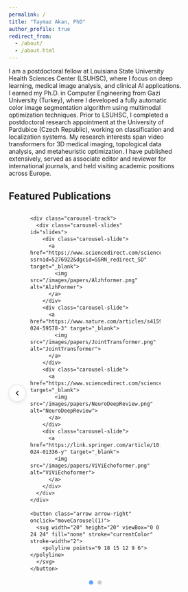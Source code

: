 ```yaml
---
permalink: /
title: "Taymaz Akan, PhD"
author_profile: true
redirect_from: 
  - /about/
  - /about.html
---
```


I am a postdoctoral fellow at Louisiana State University Health Sciences Center (LSUHSC), where I focus on deep learning, medical image analysis, and clinical AI applications. I earned my Ph.D. in Computer Engineering from Gazi University (Turkey), where I developed a fully automatic color image segmentation algorithm using multimodal optimization techniques. Prior to LSUHSC, I completed a postdoctoral research appointment at the University of Pardubice (Czech Republic), working on classification and localization systems. My research interests span video transformers for 3D medical imaging, topological data analysis, and metaheuristic optimization. I have published extensively, served as associate editor and reviewer for international journals, and held visiting academic positions across Europe.
<html lang="en">
<head>
  <meta charset="UTF-8">
  <meta name="viewport" content="width=device-width, initial-scale=1.0">
  <title>Featured Publications</title>
  <style>
    * {
      margin: 0;
      padding: 0;
      box-sizing: border-box;
    }

    #featured-publications {
      max-width: 900px;
      margin: 60px auto;
      text-align: center;
    }

    h2 {
      font-size: 1.6em;
      margin-bottom: 30px;
    }

    .carousel-container {
      position: relative;
      width: 100%;
      max-width: 750px;
      margin: 0 auto;
      padding: 0 50px;
    }

    .carousel-track {
      overflow: hidden;
      padding: 20px 0;
    }

    .carousel-slides {
      display: flex;
      transition: transform 0.5s ease;
    }

    .carousel-slide {
      min-width: 33.333%;
      padding: 0 10px;
      display: flex;
      justify-content: center;
    }

    .carousel-slide img {
      width: 210px;
      height: 280px;
      border-radius: 10px;
      box-shadow: 0 3px 10px rgba(0,0,0,0.15);
      transition: transform 0.3s ease;
    }

    .carousel-slide img:hover {
      transform: scale(1.05);
    }

    .arrow {
      position: absolute;
      top: 50%;
      transform: translateY(-50%);
      width: 40px;
      height: 40px;
      background: rgba(255, 255, 255, 0.9);
      border: 1px solid #ddd;
      border-radius: 50%;
      cursor: pointer;
      display: flex;
      align-items: center;
      justify-content: center;
      z-index: 10;
      box-shadow: 0 2px 8px rgba(0,0,0,0.1);
    }

    .arrow:hover {
      background: white;
      box-shadow: 0 4px 12px rgba(0,0,0,0.15);
    }

    .arrow-left {
      left: 0;
    }

    .arrow-right {
      right: 0;
    }

    .dots {
      display: flex;
      justify-content: center;
      gap: 10px;
      margin-top: 20px;
    }

    .dot {
      width: 10px;
      height: 10px;
      border-radius: 50%;
      background: #ccc;
      cursor: pointer;
      transition: background 0.3s;
    }

    .dot.active {
      background: #58a6ff;
    }
  </style>
</head>
<body>

<section id="featured-publications">
  <h2>Featured Publications</h2>
  
  <div class="carousel-container">
    <button class="arrow arrow-left" onclick="moveCarousel(-1)">
      <svg width="20" height="20" viewBox="0 0 24 24" fill="none" stroke="currentColor" stroke-width="2">
        <polyline points="15 18 9 12 15 6"></polyline>
      </svg>
    </button>

    <div class="carousel-track">
      <div class="carousel-slides" id="slides">
        <div class="carousel-slide">
          <a href="https://www.sciencedirect.com/science/article/pii/S0306452225009108?ssrnid=5276922&dgcid=SSRN_redirect_SD" target="_blank">
            <img src="/images/papers/Alzhformer.png" alt="AlzhFormer">
          </a>
        </div>
        <div class="carousel-slide">
          <a href="https://www.nature.com/articles/s41598-024-59578-3" target="_blank">
            <img src="/images/papers/JointTransformer.png" alt="JointTransformer">
          </a>
        </div>
        <div class="carousel-slide">
          <a href="https://www.sciencedirect.com/science/article/pii/S0022510X25003557" target="_blank">
            <img src="/images/papers/NeuroDeepReview.png" alt="NeuroDeepReview">
          </a>
        </div>
        <div class="carousel-slide">
          <a href="https://link.springer.com/article/10.1007/s10278-024-01336-y" target="_blank">
            <img src="/images/papers/ViViEchoformer.png" alt="ViViEchoformer">
          </a>
        </div>
      </div>
    </div>

    <button class="arrow arrow-right" onclick="moveCarousel(1)">
      <svg width="20" height="20" viewBox="0 0 24 24" fill="none" stroke="currentColor" stroke-width="2">
        <polyline points="9 18 15 12 9 6"></polyline>
      </svg>
    </button>
  </div>

  <div class="dots">
    <span class="dot active" onclick="goToSlide(0)"></span>
    <span class="dot" onclick="goToSlide(1)"></span>
  </div>
</section>

<script>
let currentPosition = 0;
const totalPages = 2;
const slides = document.getElementById('slides');
const dots = document.querySelectorAll('.dot');

function updateCarousel() {
  const offset = currentPosition * -33.333;
  slides.style.transform = `translateX(${offset}%)`;
  
  dots.forEach((dot, index) => {
    dot.classList.toggle('active', index === currentPosition);
  });
}

function moveCarousel(direction) {
  currentPosition += direction;
  if (currentPosition < 0) currentPosition = totalPages - 1;
  if (currentPosition >= totalPages) currentPosition = 0;
  updateCarousel();
}

function goToSlide(index) {
  currentPosition = index;
  updateCarousel();
}

// Auto-advance every 5 seconds
setInterval(() => {
  moveCarousel(1);
}, 5000);
</script>

</body>
</html>
